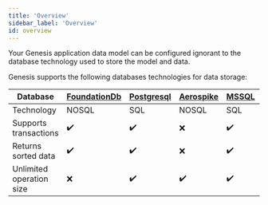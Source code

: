 ```yaml
---
title: 'Overview'
sidebar_label: 'Overview'
id: overview
---
```


Your Genesis application data model can be configured ignorant to the database technology used to store the model and data.

Genesis supports the following databases technologies for data storage:

| Database | [FoundationDb](/database/database-technology/foundationdb/) | [Postgresql](/database/database-technology/sql/#postgresql) | [Aerospike](/database/database-technology/aerospike/) | [MSSQL](/database/database-technology/sql/#ms-sql) | [Oracle](/database/database-technology/sql/#oracle) |
| --- | --- | --- | --- |----------------------------------------------------|-----------------------------------------------------|
| Technology | NOSQL | SQL | NOSQL | SQL                                                | SQL                                                 |
| Supports transactions | ✔️ | ✔️ | ❌ | ✔️                                                 | ✔️                                                  |
| Returns sorted data | ✔️ | ✔️ | ❌ | ✔️                                                 | ✔️                                                  |
| Unlimited operation size | ❌ | ✔️ | ✔️ | ✔️                                                 | ✔️                                                  |

